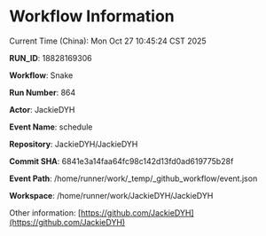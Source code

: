 # Workflow Information

Current Time (China): Mon Oct 27 10:45:24 CST 2025  

**RUN_ID**: 18828169306  

**Workflow**: Snake  

**Run Number**: 864  

**Actor**: JackieDYH  

**Event Name**: schedule  

**Repository**: JackieDYH/JackieDYH  

**Commit SHA**: 6841e3a14faa64fc98c142d13fd0ad619775b28f  

**Event Path**: /home/runner/work/_temp/_github_workflow/event.json  

**Workspace**: /home/runner/work/JackieDYH/JackieDYH  

Other information: [https://github.com/JackieDYH](https://github.com/JackieDYH)
